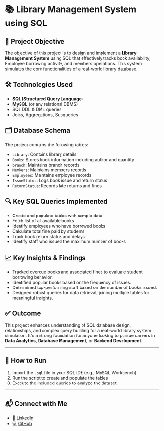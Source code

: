 # 📚 Library Management System using SQL

## 📌 Project Objective

The objective of this project is to design and implement a **Library Management System** using SQL that effectively tracks book availability, 
Employee borrowing activity, and members operations. This system simulates the core functionalities of a real-world library database.

## 🛠️ Technologies Used

- **SQL (Structured Query Language)**
- **MySQL** (or any relational DBMS)
- SQL DDL & DML queries
- Joins, Aggregations, Subqueries

## 🗂️ Database Schema

The project contains the following tables:

- `Library`: Contains library details
- `Books`: Stores book information including author and quantity
- `branch`: Maintains branch records
- `Members`: Maintains members records
- `Employees`: Maintains employee records
- `IssueStatus`: Logs book issue and return status
- `ReturnStatus`: Records late returns and fines

## 🔍 Key SQL Queries Implemented

- Create and populate tables with sample data
- Fetch list of all available books
- Identify employees who have borrowed books
- Calculate total fine paid by students
- Track book return status and delays
- Identify staff who issued the maximum number of books

## 📈 Key Insights & Findings

- Tracked overdue books and associated fines to evaluate student borrowing behavior.
- Identified popular books based on the frequency of issues.
- Determined top-performing staff based on the number of books issued.
- Designed robust queries for data retrieval, joining multiple tables for meaningful insights.

## ✅ Outcome

This project enhances understanding of SQL database design, relationships, and complex query building for a real-world library system simulation. It's a strong foundation for anyone looking to pursue careers in **Data Analytics**, **Database Management**, or **Backend Development**.

---

## 📌 How to Run

1. Import the `.sql` file in your SQL IDE (e.g., MySQL Workbench)
2. Run the script to create and populate the tables
3. Execute the included queries to analyze the dataset

---

## 📬 Connect with Me

- 💼 [LinkedIn](https://www.linkedin.com/in/gaurav1608/)
- 💻 [GitHub](https://github.com/GauravRathor16)
